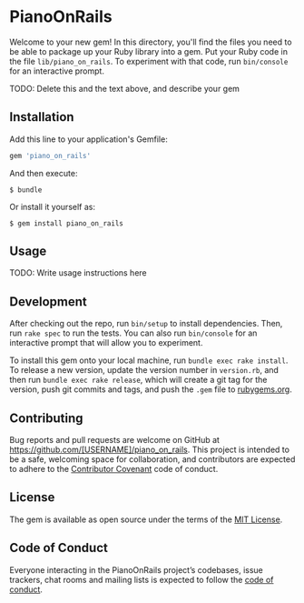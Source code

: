 # PianoOnRails

Welcome to your new gem! In this directory, you'll find the files you need to be able to package up your Ruby library into a gem. Put your Ruby code in the file `lib/piano_on_rails`. To experiment with that code, run `bin/console` for an interactive prompt.

TODO: Delete this and the text above, and describe your gem

## Installation

Add this line to your application's Gemfile:

```ruby
gem 'piano_on_rails'
```

And then execute:

    $ bundle

Or install it yourself as:

    $ gem install piano_on_rails

## Usage

TODO: Write usage instructions here

## Development

After checking out the repo, run `bin/setup` to install dependencies. Then, run `rake spec` to run the tests. You can also run `bin/console` for an interactive prompt that will allow you to experiment.

To install this gem onto your local machine, run `bundle exec rake install`. To release a new version, update the version number in `version.rb`, and then run `bundle exec rake release`, which will create a git tag for the version, push git commits and tags, and push the `.gem` file to [rubygems.org](https://rubygems.org).

## Contributing

Bug reports and pull requests are welcome on GitHub at https://github.com/[USERNAME]/piano_on_rails. This project is intended to be a safe, welcoming space for collaboration, and contributors are expected to adhere to the [Contributor Covenant](http://contributor-covenant.org) code of conduct.

## License

The gem is available as open source under the terms of the [MIT License](https://opensource.org/licenses/MIT).

## Code of Conduct

Everyone interacting in the PianoOnRails project’s codebases, issue trackers, chat rooms and mailing lists is expected to follow the [code of conduct](https://github.com/[USERNAME]/piano_on_rails/blob/master/CODE_OF_CONDUCT.md).
